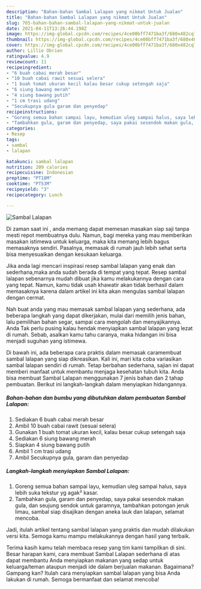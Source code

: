```yaml
---
description: "Bahan-bahan Sambal Lalapan yang nikmat Untuk Jualan"
title: "Bahan-bahan Sambal Lalapan yang nikmat Untuk Jualan"
slug: 765-bahan-bahan-sambal-lalapan-yang-nikmat-untuk-jualan
date: 2021-04-11T13:26:44.198Z
image: https://img-global.cpcdn.com/recipes/4ce00bff7471ba3f/680x482cq70/sambal-lalapan-foto-resep-utama.jpg
thumbnail: https://img-global.cpcdn.com/recipes/4ce00bff7471ba3f/680x482cq70/sambal-lalapan-foto-resep-utama.jpg
cover: https://img-global.cpcdn.com/recipes/4ce00bff7471ba3f/680x482cq70/sambal-lalapan-foto-resep-utama.jpg
author: Lillie Obrien
ratingvalue: 4.9
reviewcount: 11
recipeingredient:
- "6 buah cabai merah besar"
- "10 buah cabai rawit sesuai selera"
- "1 buah tomat ukuran kecil kalau besar cukup setengah saja"
- "6 siung bawang merah"
- "4 siung bawang putih"
- "1 cm trasi udang"
- "Secukupnya gula garam dan penyedap"
recipeinstructions:
- "Goreng semua bahan sampai layu, kemudian uleg sampai halus, saya lebih suka tekstur yg agak² kasar."
- "Tambahkan gula, garam dan penyedap, saya pakai sesendok makan gula, dan seujung sendok untuk garamnya, tambahkan potongan jeruk limau, sambal siap disajikan dengan aneka lauk dan lalapan, selamat mencoba."
categories:
- Resep
tags:
- sambal
- lalapan

katakunci: sambal lalapan 
nutrition: 209 calories
recipecuisine: Indonesian
preptime: "PT18M"
cooktime: "PT53M"
recipeyield: "3"
recipecategory: Lunch

---
```



![Sambal Lalapan](https://img-global.cpcdn.com/recipes/4ce00bff7471ba3f/680x482cq70/sambal-lalapan-foto-resep-utama.jpg)

Di zaman  saat ini , anda memang dapat memesan masakan siap saji tanpa mesti repot membuatnya dulu. Namun, bagi mereka yang mau memberikan masakan istimewa untuk keluarga, maka kita memang lebih bagus memasaknya sendiri. Pasalnya, memasak di rumah jauh lebih sehat serta bisa menyesuaikan dengan kesukaan keluarga.

Jika anda lagi mencari inspirasi resep sambal lalapan yang enak dan sederhana,maka anda sudah berada di tempat yang tepat. Resep sambal lalapan  sebenarnya mudah dibuat jika kamu melakukannya dengan cara yang tepat. Namun, kamu tidak usah khawatir akan tidak berhasil dalam memasaknya 
karena dalam artikel ini kita akan mengulas sambal lalapan dengan cermat.  



Nah buat anda yang mau memasak sambal lalapan yang sederhana, ada beberapa langkah yang dapat dikerjakan, mulai dari memilih jenis bahan, lalu pemilihan bahan segar, sampai cara mengolah dan menyajikannya. Anda Tak perlu pusing kalau hendak menyiapkan sambal lalapan yang lezat di rumah. Sebab, asalkan kamu  tahu caranya, maka hidangan ini bisa menjadi suguhan yang istimewa.

Di bawah ini, ada beberapa cara praktis  dalam memasak caramembuat sambal lalapan yang siap dikreasikan. Kali ini, mari kita coba variasikan sambal lalapan sendiri di rumah. Tetap berbahan sederhana, sajian ini dapat memberi manfaat untuk membantu menjaga kesehatan tubuh kita. Anda bisa membuat Sambal Lalapan menggunakan 7 jenis bahan dan 2 tahap pembuatan. Berikut ini langkah-langkah dalam menyiapkan hidangannya.

<!--inarticleads1-->

##### Bahan-bahan dan bumbu yang dibutuhkan dalam pembuatan Sambal Lalapan:

1. Sediakan 6 buah cabai merah besar
1. Ambil 10 buah cabai rawit (sesuai selera)
1. Gunakan 1 buah tomat ukuran kecil, kalau besar cukup setengah saja
1. Sediakan 6 siung bawang merah
1. Siapkan 4 siung bawang putih
1. Ambil 1 cm trasi udang
1. Ambil Secukupnya gula, garam dan penyedap




<!--inarticleads2-->

##### Langkah-langkah menyiapkan Sambal Lalapan:

1. Goreng semua bahan sampai layu, kemudian uleg sampai halus, saya lebih suka tekstur yg agak² kasar.
1. Tambahkan gula, garam dan penyedap, saya pakai sesendok makan gula, dan seujung sendok untuk garamnya, tambahkan potongan jeruk limau, sambal siap disajikan dengan aneka lauk dan lalapan, selamat mencoba.




Jadi, itulah artikel tentang  sambal lalapan  yang praktis dan mudah dilakukan versi kita. Semoga kamu mampu melakukannya dengan hasil yang terbaik. 

Terima kasih kamu telah membaca resep yang tim kami tampilkan di sini. Besar harapan kami, cara membuat  Sambal Lalapan sederhana di atas dapat membantu Anda menyiapkan makanan yang sedap untuk keluarga/teman ataupun menjadi ide dalam berjualan makanan. Bagaimana? Gampang kan? Itulah cara menyiapkan sambal lalapan yang bisa Anda lakukan di rumah. Semoga bermanfaat dan selamat mencoba!

